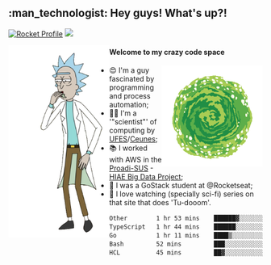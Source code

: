 
<h2> :man_technologist: Hey guys! What's up?!</h2>
                                                                         
[![Rocket Profile](https://img.shields.io/static/v1?label=Rocketseat&message=Profile&colorA=purple&color=black&logo=Rocket&logoColor=white)](https://app.rocketseat.com.br/me/elyabe)
<a href="https://www.linkedin.com/in/elyabe/"><img src="https://img.shields.io/badge/LinkedIn-informational?logo=linkedin"/></a>

<img align='left' src="https://raw.githubusercontent.com/Elyabe/Elyabe/master/images/rick-dancing.gif" width='200'>

                       
#### Welcome to my crazy code space 
<img align='right' src="https://raw.githubusercontent.com/Elyabe/elyabe/master/images/portal-3.gif" width='200'>

- :heart_eyes: I'm a guy fascinated by programming and process automation; 
- :office_worker: I'm a '"scientist"' of computing by [UFES](http://ufes.br)/[Ceunes](http://ceunes.ufes.br);
- :books: I worked with AWS in the [Proadi-SUS](https://www.einstein.br/responsabilidade-social/atuacao-com-o-ministerio-da-saude/proadi-sus) - [HIAE Big Data Project](https://www1.folha.uol.com.br/seminariosfolha/2019/05/cooperacao-entre-governo-e-hospital-leva-inteligencia-artificial-para-a-rede-publica.shtml);
- :rocket: I was a GoStack student at @Rocketseat;
- :movie_camera: I love watching (specially sci-fi) series on that site that does 'Tu-dooom'.

<!--START_SECTION:waka-->

```txt
Other        1 hr 53 mins    ██████▓░░░░░░░░░░░░░░░░░░   26.76 %
TypeScript   1 hr 44 mins    ██████░░░░░░░░░░░░░░░░░░░   24.63 %
Go           1 hr 11 mins    ████▒░░░░░░░░░░░░░░░░░░░░   16.86 %
Bash         52 mins         ███░░░░░░░░░░░░░░░░░░░░░░   12.36 %
HCL          45 mins         ██▓░░░░░░░░░░░░░░░░░░░░░░   10.66 %
```

<!--END_SECTION:waka-->
